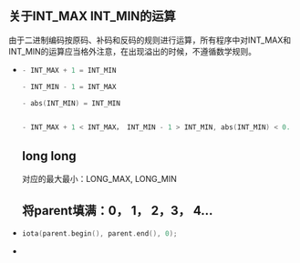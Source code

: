 ## 关于INT_MAX INT_MIN的运算

由于二进制编码按原码、补码和反码的规则进行运算，所有程序中对INT_MAX和INT_MIN的运算应当格外注意，在出现溢出的时候，不遵循数学规则。

- ```c++
  - INT_MAX + 1 = INT_MIN
  
  - INT_MIN - 1 = INT_MAX
  
  - abs(INT_MIN) = INT_MIN
  
  
  - INT_MAX + 1 < INT_MAX， INT_MIN - 1 > INT_MIN, abs(INT_MIN) < 0.
  ```

  
  
  ## long long
  
  对应的最大最小：LONG_MAX, LONG_MIN
  
  ## 将parent填满：0， 1， 2，3， 4...


- ```c++
  iota(parent.begin(), parent.end(), 0);
  ```

- 


